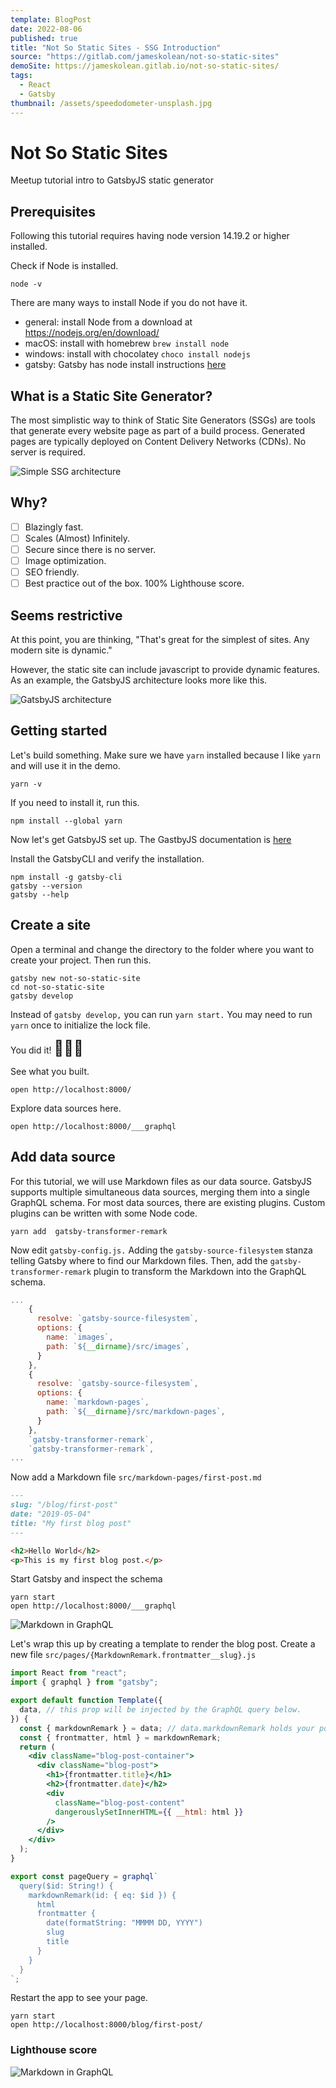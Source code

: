```yaml
---
template: BlogPost
date: 2022-08-06
published: true
title: "Not So Static Sites - SSG Introduction"
source: "https://gitlab.com/jameskolean/not-so-static-sites"
demoSite: https://jameskolean.gitlab.io/not-so-static-sites/
tags:
  - React
  - Gatsby
thumbnail: /assets/speedodometer-unsplash.jpg
---
```


# Not So Static Sites

Meetup tutorial intro to GatsbyJS static generator

## Prerequisites

Following this tutorial requires having node version 14.19.2 or higher installed.

Check if Node is installed.

```
node -v
```

There are many ways to install Node if you do not have it.

- general: install Node from a download at https://nodejs.org/en/download/
- macOS: install with homebrew `brew install node`
- windows: install with chocolatey `choco install nodejs`
- gatsby: Gatsby has node install instructions [here](https://www.gatsbyjs.com/docs/tutorial/part-0/)

## What is a Static Site Generator?

The most simplistic way to think of Static Site Generators (SSGs) are tools that generate every website page as part of a build process. Generated pages are typically deployed on Content Delivery Networks (CDNs). No server is required.

![Simple SSG architecture](/assets/not-so-static-sites/ssg_archutecture.drawio.png)

## Why?

- [ ] Blazingly fast.
- [ ] Scales (Almost) Infinitely.
- [ ] Secure since there is no server.
- [ ] Image optimization.
- [ ] SEO friendly.
- [ ] Best practice out of the box. 100% Lighthouse score.

## Seems restrictive

At this point, you are thinking, "That's great for the simplest of sites. Any modern site is dynamic."

However, the static site can include javascript to provide dynamic features. As an example, the GatsbyJS architecture looks more like this.

![GatsbyJS architecture](/assets/not-so-static-sites/gatsby_archutecture.drawio.png)

## Getting started

Let's build something. Make sure we have `yarn` installed because I like `yarn` and will use it in the demo.

```
yarn -v
```

If you need to install it, run this.

```
npm install --global yarn
```

Now let's get GatsbyJS set up. The GastbyJS documentation is [here](https://www.gatsbyjs.com/docs/tutorial)

Install the GatsbyCLI and verify the installation.

```
npm install -g gatsby-cli
gatsby --version
gatsby --help
```

## Create a site

Open a terminal and change the directory to the folder where you want to create your project. Then run this.

```
gatsby new not-so-static-site
cd not-so-static-site
gatsby develop
```

Instead of `gatsby develop,` you can run `yarn start.` You may need to run `yarn` once to initialize the lock file.

You did it! <font size="5">🎉🎉🎉</font>

See what you built.

```
open http://localhost:8000/
```

Explore data sources here.

```
open http://localhost:8000/___graphql
```

## Add data source

For this tutorial, we will use Markdown files as our data source. GatsbyJS supports multiple simultaneous data sources, merging them into a single GraphQL schema. For most data sources, there are existing plugins. Custom plugins can be written with some Node code.

```
yarn add  gatsby-transformer-remark
```

Now edit `gatsby-config.js.` Adding the `gatsby-source-filesystem` stanza telling Gatsby where to find our Markdown files. Then, add the `gatsby-transformer-remark` plugin to transform the Markdown into the GraphQL schema.

```javascript
...
    {
      resolve: `gatsby-source-filesystem`,
      options: {
        name: `images`,
        path: `${__dirname}/src/images`,
      }
    },
    {
      resolve: `gatsby-source-filesystem`,
      options: {
        name: `markdown-pages`,
        path: `${__dirname}/src/markdown-pages`,
      }
    },
    `gatsby-transformer-remark`,
    `gatsby-transformer-remark`,
...
```

Now add a Markdown file `src/markdown-pages/first-post.md`

```markdown
---
slug: "/blog/first-post"
date: "2019-05-04"
title: "My first blog post"
---

<h2>Hello World</h2>
<p>This is my first blog post.</p>
```

Start Gatsby and inspect the schema

```
yarn start
open http://localhost:8000/___graphql
```

![Markdown in GraphQL](/assets/not-so-static-sites/remarkGraphQL.png)

Let's wrap this up by creating a template to render the blog post. Create a new file `src/pages/{MarkdownRemark.frontmatter__slug}.js`

```jsx
import React from "react";
import { graphql } from "gatsby";

export default function Template({
  data, // this prop will be injected by the GraphQL query below.
}) {
  const { markdownRemark } = data; // data.markdownRemark holds your post data
  const { frontmatter, html } = markdownRemark;
  return (
    <div className="blog-post-container">
      <div className="blog-post">
        <h1>{frontmatter.title}</h1>
        <h2>{frontmatter.date}</h2>
        <div
          className="blog-post-content"
          dangerouslySetInnerHTML={{ __html: html }}
        />
      </div>
    </div>
  );
}

export const pageQuery = graphql`
  query($id: String!) {
    markdownRemark(id: { eq: $id }) {
      html
      frontmatter {
        date(formatString: "MMMM DD, YYYY")
        slug
        title
      }
    }
  }
`;
```

Restart the app to see your page.

```
yarn start
open http://localhost:8000/blog/first-post/
```

### Lighthouse score

![Markdown in GraphQL](/assets/not-so-static-sites/lighthouse.png)
